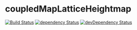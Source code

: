 # coupledMapLatticeHeightmap

[![Build Status](https://travis-ci.org/nathanielinman/coupledMapLatticeHeightmap.svg?branch=master)](https://travis-ci.org/nathanielinman/coupledMapLatticeHeightmap) [![dependency Status](https://david-dm.org/nathanielinman/coupledMapLatticeHeightmap/status.svg?style=flat)](https://david-dm.org/nathanielinman/coupledMapLatticeHeightmap) [![devDependency Status](https://david-dm.org/nathanielinman/coupledMapLatticeHeightmap/dev-status.svg?style=flat)](https://david-dm.org/nathanielinman/coupledMapLatticeHeightmap#info=devDependencies)
